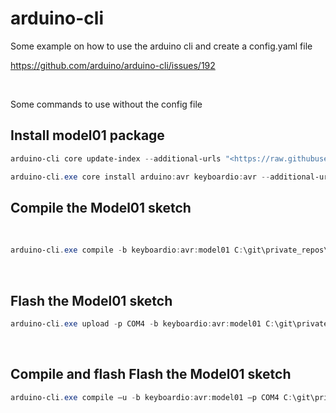 # arduino-cli


Some example on how to use the arduino cli and create a config.yaml file

<https://github.com/arduino/arduino-cli/issues/192>

 

Some commands to use without the config file

## Install model01 package
```ps1
arduino-cli core update-index --additional-urls "<https://raw.githubusercontent.com/keyboardio/boardsmanager/master/package_keyboardio_index.json>"

arduino-cli.exe core install arduino:avr keyboardio:avr --additional-urls <https://raw.githubusercontent.com/keyboardio/boardsmanager/master/package_keyboardio_index.json>
```

## Compile the Model01 sketch
 
```ps1
arduino-cli.exe compile -b keyboardio:avr:model01 C:\git\private_repos\Model01-Firmware
```
 
## Flash the Model01 sketch

```ps1
arduino-cli.exe upload -p COM4 -b keyboardio:avr:model01 C:\git\private_repos\Model01-Firmware
```
 
## Compile and flash Flash the Model01 sketch

```ps1
arduino-cli.exe compile –u -b keyboardio:avr:model01 –p COM4 C:\git\private_repos\Model01-Firmware
```
 

 

 

 
